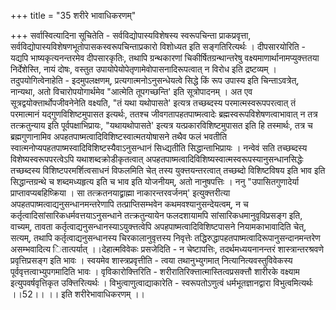+++
title = "35 शरीरे भावाधिकरणम्"

+++
सर्वास्वित्यादिना सूचितेति - सर्वविद्योपास्यविशेषस्य स्वरूपचिन्ता प्राकप्रवृत्ता, सर्वविद्योपास्यविशेषणभूतोपासकस्वरूपचिन्ताप्रकारो विशोध्यत इति सङ्गतिरित्यर्थः । दीपसारयोरिति - यद्यपि भाष्यकृत्यनन्तरमेव दीपसारकृतिः, तथापि ग्रन्थकारणां चिकीर्षितग्रन्थान्तरेषु वक्ष्यमाणार्थानामप्युक्त्ततया निर्देशेस्ति, नायं दोषः, वस्तुत उपायोपेयोपेतृणामेवोपासनादिरूपत्वात् न विरोध इति द्रष्टव्यम् । तदुपयोगित्वेनाहेति - इदमुपलक्षणम्, प्रत्यगात्मनोऽनुसन्धेयत्वे सिद्धे किं रूप उपास्य इति चिन्ताऽवत्रेत्, नान्यथा, अतो विचारोपयोगार्थमेव "आत्मेति तूपगच्छन्ति' इति सूत्रोपादनम् । अत एव सूत्रद्वयोक्त्तार्थोपजीवनेनेति वक्ष्यति, "तं यथा यथोपासते' इत्यत्र तच्छब्दस्य परमात्मस्वरूपपरत्वात् तं परमात्मानं यद्गुणविशिष्टमुपासत इत्यर्थः, ततश्च जीवगतापहतपाष्मत्वादेः ब्रह्मस्वरूपविशेषणत्वाभावात् न तत्र तत्क्रतुन्याय इति पूर्वपक्षाभिप्रायः, "यथायथोपासते' इत्यत्र यत्प्रकारविशिष्टमुपासत इति हि तस्मार्थः, तत्र च ब्रह्मगुणानामिव अपहतपाष्मत्वादिविशिष्टस्वात्मतयोषासने तथैव फलं भवतीति स्वात्मनोप्यपहतपाष्मस्वादिविशिष्टस्यैवाऽनुसन्धानं सिध्द्यतीति सिद्धान्ताभिप्रायः । नन्वेवं सति तच्छब्दस्य विशेष्यस्वरूपपरत्वेऽपि यथाशब्दक्रोडीकृतत्वात् अपहतपाष्मत्वादिविशिष्यस्वात्मस्वरूपस्यानुसन्धानसिद्धेः तच्छब्दस्य विशिष्टपरमर्शित्वसाधनं विफलमिति चेत् तस्य युक्त्तयन्तरत्वात् तच्छब्दो विशिष्टविषय इति भाव इति सिद्धान्तग्रन्थे च शब्दमध्यहृत्य इति च भाव इति योजनीयम्, अतो नानुषपत्तिः । ननु "उपासितगुणादेर्या प्राप्तावप्यबहिष्क्रिया । सा तत्क्रतनयाद्व्राह्मा नाकारन्तरवर्जनम्' इत्युक्त्तरीत्या अपहतपाष्मत्वाद्यनुसन्धानमन्तरेणापि तत्प्राप्तिसम्भवेन कथमवश्यानुसन्देयत्वम्, न च कर्तृत्वादिसांसारिकधर्मवत्तयाऽनुसन्धाने तत्क्रतुन्यायेन फलदशायामपि सांसारिकधमानुवृविप्रसङ्ग इति, वाच्यम्, तावता कर्तृत्वाद्यनुसन्धानस्याऽयुक्त्तत्वेपि अपहपाष्मत्वादिविशिष्टपासने नियामकाभावादिति चेत्, सत्यम्, तथापि कर्तृत्वाद्यनुसन्धानस्य चिरकालानुवृत्तस्य निवृत्तेः तद्धिरुद्धापहतपाष्मत्वादिरूपानुसन्दानमन्तरेण असम्भवादित्य ितात्पर्यात् ।।देहात्मविवेकः प्रसजेदिति - न चेष्टापत्तिः, तदर्थमध्ययनानन्तरं शास्त्रान्तरश्रवणे प्रवृत्तिप्रसङ्ग इति भावः । स्वयमेव शास्त्रप्रवृत्तीति - त्वया तथानुभ्युगमात् नित्यानित्यवस्तुविवेकस्य पूर्ववृत्तत्वाभ्युपगमादिति भावः । वृविकारोक्त्तिरिति - शरीरातिरिक्त्तात्मास्तित्वप्रसक्त्तौ शारीरके वक्ष्याम इत्युपवर्षवृत्तिकृत उक्त्तिरित्यर्थः । विभुत्वाणुत्वाद्याकारेति - स्वरूपतोऽणुत्वं धर्मभूतज्ञानद्वारा विभुत्वमित्यर्थः ।।52।। ।। इति शरीरेभावाधिकरणम् ।।